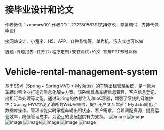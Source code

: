 # 接毕业设计和论文
作者微信：xunmaw001  作者QQ：2223505639(支持修改、部署调试、支持代做毕设)

接网站设计、小程序、H5、APP、各种系统等，单片机、嵌入式也可以做

选题+开题报告+任务书+程序定制+安装测试+论文+答辩PPT都可以做
# Vehicle-rental-management-system
基于SSM（Spring + Spring MVC + MyBatis）的车辆出租管理系统，是一款为车辆出租企业打造的信息化解决方案。该系统具备车辆信息管理、客户信息登记、出租订单处理等功能。通过Spring的依赖注入和IoC容器，增强了系统的可维护性；Spring MVC实现了清晰的Web层架构，提升用户交互体验；MyBatis简化了数据库操作。管理者能实时掌握车辆出租状态、客户需求，合理调配资源，提高运营效率，降低管理成本，为企业的发展提供有力支持。 
![image](https://github.com/user-attachments/assets/1e78baee-19e5-4917-9297-84c2a7193f90)
![image](https://github.com/user-attachments/assets/1d6b6067-ddee-46d0-b3fd-694ecfb868af)
![image](https://github.com/user-attachments/assets/8e120b93-157f-42be-8909-26117d2e3288)
![image](https://github.com/user-attachments/assets/ceeaf1a5-4004-4ce3-b5e3-b69bf2f9ccca)
![image](https://github.com/user-attachments/assets/32c537a0-5310-40a7-8cc7-480a1820b7e8)
![image](https://github.com/user-attachments/assets/c2ea262c-5222-4eee-ae9d-6bf11ac773fa)
![image](https://github.com/user-attachments/assets/6a2bde71-7e1b-476b-9e5d-ac7caa37d19b)
